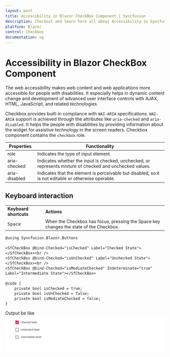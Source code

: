 ```yaml
---
layout: post
title: Accessibility in Blazor CheckBox Component | Syncfusion
description: Checkout and learn here all about Accessibility in Syncfusion Blazor CheckBox component and much more.
platform: Blazor
control: Checkbox
documentation: ug
---
```


# Accessibility in Blazor CheckBox Component

The web accessibility makes web content and web applications more accessible for people with disabilities. It especially helps in dynamic content change and development of advanced user interface controls with AJAX, HTML, JavaScript, and related technologies.

Checkbox provides built-in compliance with `WAI-ARIA` specifications. `WAI-ARIA` support is achieved through the attributes like `aria-checked` and `aria-disabled`. It helps the people with disabilities by providing information about the widget for assistive technology in the screen readers. Checkbox component contains the `checkbox` role.

| Properties | Functionality |
| ------------ | ----------------------- |
| role | Indicates the type of input element. |
| aria-checked | Indicates whether the input is checked, unchecked, or represents mixture of checked and unchecked values. |
| aria-disabled | Indicates that the element is perceivable but disabled, so it is not editable or otherwise operable. |

## Keyboard interaction

<!-- markdownlint-disable MD033 -->
<table>
<tr>
<td>
<b>Keyboard shortcuts</b></td><td>
<b>Actions</b></td></tr>
<tr>
<td>
<kbd>Space</kbd></td><td>
When the Checkbox has focus, pressing the Space key changes the state of the Checkbox.</td></tr>
</table>

```cshtml
@using Syncfusion.Blazor.Buttons

<SfCheckBox @bind-Checked="isChecked" Label="Checked State"></SfCheckBox><br />
<SfCheckBox @bind-Checked="isUnChecked" Label="Unchecked State"></SfCheckBox><br />
<SfCheckBox @bind-Checked="isMediateChecked" Indeterminate="true" Label="Intermediate State"></SfCheckBox>

@code {
    private bool isChecked = true;
    private bool isUnChecked = false;
    private bool isMediateChecked = false;
}

```

Output be like
![Accessibility in Blazor CheckBox](./images/blazor-checkbox-accessibility.png)